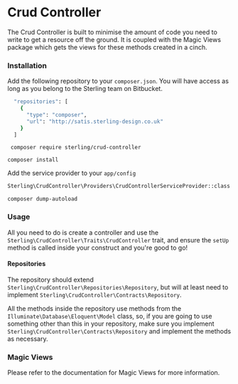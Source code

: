 # Crud Controller

The Crud Controller is built to minimise the amount of code you need to write to get a resource off the ground. It is coupled with the Magic Views package which gets the views for these methods created in a cinch.

### Installation

Add the following repository to your ``` composer.json ```. You will have access as long as you belong to the Sterling team on Bitbucket.

``` sh
  "repositories": [
    {
      "type": "composer",
      "url": "http://satis.sterling-design.co.uk"
    }
  ]
```

``` composer require sterling/crud-controller```

``` composer install ```

Add the service provider to your ``` app/config ```

```sh
Sterling\CrudController\Providers\CrudControllerServiceProvider::class
```

``` composer dump-autoload ```

### Usage

All you need to do is create a controller and use the ``` Sterling\CrudController\Traits\CrudController ``` trait, and ensure the ``` setUp ``` method is called inside your construct and you're good to go!

#### Repositories
The repository should extend ``` Sterling\CrudController\Repositories\Repository ```, but will at least need to implement ``` Sterling\CrudController\Contracts\Repository ```.

All the methods inside the repository use methods from the ``` Illuminate\Database\Eloquent\Model ``` class, so, if you are going to use something other than this in your repository, make sure you implement ``` Sterling\CrudController\Contracts\Repository ``` and implement the methods as necessary.

### Magic Views

Please refer to the documentation for Magic Views for more information.